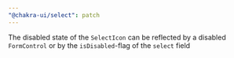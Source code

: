 ```yaml
---
"@chakra-ui/select": patch
---
```


The disabled state of the `SelectIcon` can be reflected by a disabled
`FormControl` or by the `isDisabled`-flag of the `select` field
